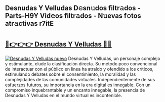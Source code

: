 ## Desnudas Y Velludas D𝚎sn𝚞dos filtr𝚊dos - Parts-H9Y Vid𝚎os filtr𝚊dos - N𝚞evas f𝚘tos atr𝚊ctivas r7itE

# <h2><a href="http://mb0oe3h.tromn.icu/?c=Desnudas+Y+Velludas">🔗👉👉👉 Desnudas Y Velludas 🔗🔗</a></h2>

[![Desnudas Y Velludas nuevo](https://i.imgur.com/pEAQMta.gif)](http://mb0oe3h.tromn.icu/?c=Desnudas+Y+Velludas)
Desnudas Y Velludas, un personaje complejo y estimulante, elude la clasificación directa. Su método poco convencional de interactuar con el público en línea ha atraído y ofendido a los críticos, estimulando debates sobre el consentimiento, la moralidad y las complejidades de las comunidades virtuales. Independientemente de sus esfuerzos futuros, su importancia en la era digital es innegable. Con un compromiso inquebrantable y un encanto innegable, la presencia de Desnudas Y Velludas en el mundo virtual es incontenible.
